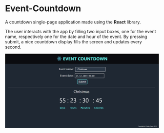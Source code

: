 # Event-Countdown
A countdown single-page application made using the **React** library.

The user interacts with the app by filling two input boxes, one for the event name, respectively one for 
the date and hour of the event. By pressing submit, a nice countdown display fills the screen and updates every second.
  
    
    
![alt text](/src/png/event.png "Title")

